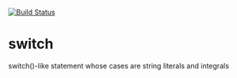[![Build Status](https://travis-ci.org/niXman/yas.svg?branch=master)](https://travis-ci.org/niXman/switch)

# switch
switch()-like statement whose cases are string literals and integrals

